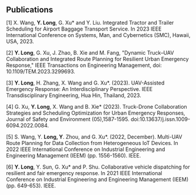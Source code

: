 <h2 style="margin: 60px 0px 10px;">Publications</h2>

[1]	X. Wang, **Y. Long**, G. Xu* and Y. Liu. Integrated Tractor and Trailer Scheduling for Airport Baggage Transport Service. In 2023 IEEE International Conference on Systems, Man, and Cybernetics (SMC), Hawaii, USA, 2023.

[2]	**Y. Long**, G. Xu, J. Zhao, B. Xie and M. Fang, "Dynamic Truck–UAV Collaboration and Integrated Route Planning for Resilient Urban Emergency Response," IEEE Transactions on Engineering Management, doi: 10.1109/TEM.2023.3299693.

[3]	**Y. Long**, H. Zhang, X. Wang and G. Xu*. (2023). UAV-Assisted Emergency Response: An Interdisciplinary Perspective. IEEE Transdisciplinary Engineering, Hua Hin, Thailand, 2023.

[4]	G. Xu, **Y. Long**, X. Wang and B. Xie* (2023). Truck-Drone Collaboration Strategies and Scheduling Optimization for Urban Emergency Responses, Journal of Safety and Environment (05),1587-1595. doi:10.13637/j.issn.1009-6094.2022.0084.

[5]	S. Wang, Y. **Long, Y**. Zhou, and G. Xu*. (2022, December). Multi-UAV Route Planning for Data Collection from Heterogeneous IoT Devices. In 2022 IEEE International Conference on Industrial Engineering and Engineering Management (IEEM) (pp. 1556-1560). IEEE.

[6] **Y. Long**, Y. Sun, G. Xu* and P. Shu. Collaborative vehicle dispatching for resilient and fair emergency response. In 2021 IEEE International Conference on Industrial Engineering and Engineering Management (IEEM) (pp. 649-653). IEEE.
